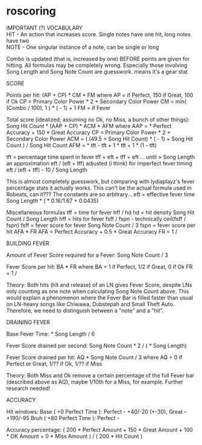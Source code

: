 # roscoring
 
IMPORTANT (?) VOCABULARY  
HIT - An action that increases score. Single notes have one hit, long notes have two  
NOTE - One singular instance of a note, can be single or long

Combo is updated (that is, increased by one) BEFORE points are given for hitting.
All formulas may be completely wrong. Especially those involving Song Length and Song Note Count are guesswork.
<This> means it's a gear stat


SCORE

Points per hit:
(AP + CP) * CM * FM
where
AP = <Perfect Points> if Perfect, 150 if Great, 100 if Ok
CP = Primary Color Power * 2 + Secondary Color Power
CM = min( (Combo / 100), 1 ) * (<Combo Multiplier> - 1) + 1
FM = <Fever Multiplier> if Fever

Total score (idealized; assuming no Ok, no Miss, a bunch of other things):
Song Hit Count * (AAP + CP) * ACM * AFM
where
AAP = <Perfect Points> * Perfect Accuracy + 150 * Great Accuracy
CP = Primary Color Power * 2 + Secondary Color Power
ACM = ( (49.5  + Song Hit Count) * (<Combo Multiplier> - 1) + Song Hit Count ) / Song Hit Count
AFM = <Fever Multiplier> * tft - tft + 1
<Fever Multiplier> * tft + 1 * (1 - tft)

tft = percentage time spent in fever
	tff + eft + tff + eft ... until > Song Length
an approximation
	eft / (eft + tff)
adjusted (i think) for imperfect fever timing
	eft / (eft + tff) - 10 / Song Length

This is almost completely guesswork, but comparing with lydiaplayz's fever percentage stats it actually works.
This can't be the actual formula used in Robeats, can it??? The constants are so arbitrary...
eft = effective fever time
	Song Length * (<Fever Time> * 0.16/1.67 + 0.0435)

Miscellaneous formulas
tff = time for fever
	hff / hd
hd = hit density
	Song Hit Count / Song Length
hff = hits for fever
	fsff / fspn - technically ceil(fsff / fspn)
fsff = fever score for fever
	Song Note Count / 3
fspn = fever score per hit
	AFA * FR
AFA = Perfect Accuracy + 0.5 * Great Accuracy
FR = 1 / <Fever Fill Rate>




BUILDING FEVER

Amount of Fever Score required for a Fever:
Song Note Count / 3

Fever Score per hit:
BA * FR
where
BA = 1 if Perfect, 1/2 if Great, 0 if Ok
FR = 1 / <Fever Fill Rate>

Theory: Both hits (hit and release) of an LN gives Fever Score, despite LNs only counting as one note when calculating Song Note Count above. This would explain a phenomenon where the Fever Bar is filled faster than usual on LN-heavy songs like Chiwawa, Dubstepah and Small Theft Auto.
Therefore, we need to distinguish between a "note" and a "hit".


DRAINING FEVER

Base Fever Time:
<Fever Time> * Song Length / 6

Fever Score drained per second:
Song Note Count * 2 / (<Fever Time> * Song Length)

Fever Score drained per hit:
AQ * Song Note Count / 3
where AQ = 0 if Perfect or Great, 1/?? if Ok, 1/?? if Miss

Theory: Both Miss and Ok remove a certain percentage of the full Fever bar (described above as AQ), maybe 1/10th for a Miss, for example. Further research needed!


ACCURACY

Hit windows:
Base ( +0 Perfect Time ): Perfect - +40/-20 (+-30), Great - +190/-95
Bruh ( +80 Perfect Time ): Perfect - 

Accuracy percentage:
( 200 * Perfect Amount + 150 * Great Amount + 100 * OK Amount + 0 * Miss Amount ) / ( 200 * Hit Count )
